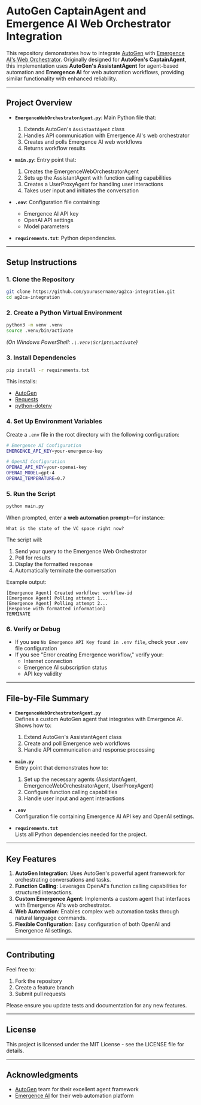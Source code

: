 # AutoGen CaptainAgent and Emergence AI Web Orchestrator Integration

This repository demonstrates how to integrate [AutoGen](https://github.com/microsoft/autogen) with [Emergence AI's Web Orchestrator](https://api.emergence.ai/). Originally designed for **AutoGen's CaptainAgent**, this implementation uses **AutoGen's AssistantAgent** for agent-based automation and **Emergence AI** for web automation workflows, providing similar functionality with enhanced reliability.

---

## Project Overview

- **`EmergenceWebOrchestratorAgent.py`**: Main Python file that:
  1. Extends AutoGen's `AssistantAgent` class
  2. Handles API communication with Emergence AI's web orchestrator
  3. Creates and polls Emergence AI web workflows
  4. Returns workflow results

- **`main.py`**: Entry point that:
  1. Creates the EmergenceWebOrchestratorAgent
  2. Sets up the AssistantAgent with function calling capabilities
  3. Creates a UserProxyAgent for handling user interactions
  4. Takes user input and initiates the conversation

- **`.env`**: Configuration file containing:
  - Emergence AI API key
  - OpenAI API settings
  - Model parameters

- **`requirements.txt`**: Python dependencies.

---

## Setup Instructions

### 1. Clone the Repository

```bash
git clone https://github.com/yourusername/ag2ca-integration.git
cd ag2ca-integration
```

### 2. Create a Python Virtual Environment

```bash
python3 -m venv .venv
source .venv/bin/activate
```

*(On Windows PowerShell: `.\.venv\Scripts\activate`)*

### 3. Install Dependencies

```bash
pip install -r requirements.txt
```

This installs:
- [AutoGen](https://github.com/microsoft/autogen)
- [Requests](https://pypi.org/project/requests/)
- [python-dotenv](https://pypi.org/project/python-dotenv/)

### 4. Set Up Environment Variables

Create a `.env` file in the root directory with the following configuration:

```bash
# Emergence AI Configuration
EMERGENCE_API_KEY=your-emergence-key

# OpenAI Configuration
OPENAI_API_KEY=your-openai-key
OPENAI_MODEL=gpt-4
OPENAI_TEMPERATURE=0.7
```

### 5. Run the Script

```bash
python main.py
```

When prompted, enter a **web automation prompt**—for instance:
```
What is the state of the VC space right now?
```

The script will:
1. Send your query to the Emergence Web Orchestrator
2. Poll for results
3. Display the formatted response
4. Automatically terminate the conversation

Example output:
```
[Emergence Agent] Created workflow: workflow-id
[Emergence Agent] Polling attempt 1...
[Emergence Agent] Polling attempt 2...
[Response with formatted information]
TERMINATE
```

### 6. Verify or Debug

- If you see `No Emergence API Key found in .env file`, check your `.env` file configuration
- If you see "Error creating Emergence workflow," verify your:
  - Internet connection
  - Emergence AI subscription status
  - API key validity

---

## File-by-File Summary

- **`EmergenceWebOrchestratorAgent.py`**  
  Defines a custom AutoGen agent that integrates with Emergence AI. Shows how to:
  1. Extend AutoGen's AssistantAgent class
  2. Create and poll Emergence web workflows
  3. Handle API communication and response processing

- **`main.py`**  
  Entry point that demonstrates how to:
  1. Set up the necessary agents (AssistantAgent, EmergenceWebOrchestratorAgent, UserProxyAgent)
  2. Configure function calling capabilities
  3. Handle user input and agent interactions

- **`.env`**  
  Configuration file containing Emergence AI API key and OpenAI settings.

- **`requirements.txt`**  
  Lists all Python dependencies needed for the project.

---

## Key Features

1. **AutoGen Integration**: Uses AutoGen's powerful agent framework for orchestrating conversations and tasks.
2. **Function Calling**: Leverages OpenAI's function calling capabilities for structured interactions.
3. **Custom Emergence Agent**: Implements a custom agent that interfaces with Emergence AI's web orchestrator.
4. **Web Automation**: Enables complex web automation tasks through natural language commands.
5. **Flexible Configuration**: Easy configuration of both OpenAI and Emergence AI settings.

---

## Contributing

Feel free to:
1. Fork the repository
2. Create a feature branch
3. Submit pull requests

Please ensure you update tests and documentation for any new features.

---

## License

This project is licensed under the MIT License - see the LICENSE file for details.

---

## Acknowledgments

- [AutoGen](https://github.com/microsoft/autogen) team for their excellent agent framework
- [Emergence AI](https://emergence.ai/) for their web automation platform 